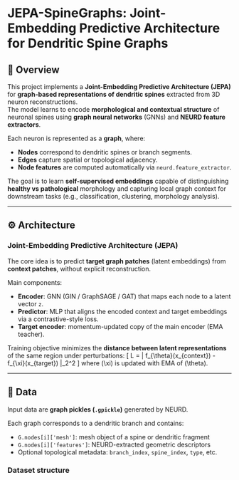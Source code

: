 # JEPA-SpineGraphs: Joint-Embedding Predictive Architecture for Dendritic Spine Graphs

## 🧠 Overview

This project implements a **Joint-Embedding Predictive Architecture (JEPA)** for **graph-based representations of dendritic spines** extracted from 3D neuron reconstructions.  
The model learns to encode **morphological and contextual structure** of neuronal spines using **graph neural networks** (GNNs) and **NEURD feature extractors**.

Each neuron is represented as a **graph**, where:
- **Nodes** correspond to dendritic spines or branch segments.
- **Edges** capture spatial or topological adjacency.
- **Node features** are computed automatically via `neurd.feature_extractor`.

The goal is to learn **self-supervised embeddings** capable of distinguishing **healthy vs pathological** morphology and capturing local graph context for downstream tasks (e.g., classification, clustering, morphology analysis).

---

## ⚙️ Architecture

### Joint-Embedding Predictive Architecture (JEPA)

The core idea is to predict **target graph patches** (latent embeddings) from **context patches**, without explicit reconstruction.

Main components:
- **Encoder**: GNN (GIN / GraphSAGE / GAT) that maps each node to a latent vector `z`.
- **Predictor**: MLP that aligns the encoded context and target embeddings via a contrastive-style loss.
- **Target encoder**: momentum-updated copy of the main encoder (EMA teacher).

Training objective minimizes the **distance between latent representations** of the same region under perturbations:
\[
L = \| f_{\theta}(x_{context}) - f_{\xi}(x_{target}) \|_2^2
\]
where \(\xi\) is updated with EMA of \(\theta\).

---

## 🧩 Data

Input data are **graph pickles (`.gpickle`)** generated by NEURD.

Each graph corresponds to a dendritic branch and contains:
- `G.nodes[i]['mesh']`: mesh object of a spine or dendritic fragment  
- `G.nodes[i]['features']`: NEURD-extracted geometric descriptors  
- Optional topological metadata: `branch_index`, `spine_index`, `type`, etc.

### Dataset structure

